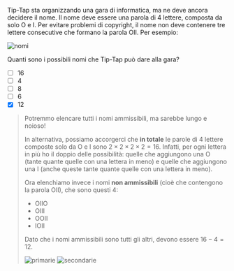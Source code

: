 Tip-Tap sta organizzando una gara di informatica, ma ne deve ancora decidere il nome.
Il nome deve essere una parola di $4$ lettere, composta da solo $\textsf{O}$ e $\textsf{I}$.
Per evitare problemi di copyright, il nome non deve contenere tre lettere consecutive che formano la parola $\textsf{OII}$.
Per esempio:

![nomi](fig.asy)

Quanti sono i possibili nomi che Tip-Tap può dare alla gara?

- [ ] $16$
- [ ] $4$
- [ ] $8$
- [ ] $6$
- [x] $12$

> Potremmo elencare tutti i nomi ammissibili, ma sarebbe lungo e noioso!
>
> In alternativa, possiamo accorgerci che **in totale** le parole di $4$ lettere composte solo da $\textsf{O}$ e $\textsf{I}$ sono $2 \times 2 \times 2 \times 2 = 16$.
> Infatti, per ogni lettera in più ho il doppio delle possibilità: quelle che aggiungono una $\textsf{O}$ (tante quante quelle con una lettera in meno)
> e quelle che aggiungono una $\textsf{I}$ (anche queste tante quante quelle con una lettera in meno).
>
> Ora elenchiamo invece i nomi **non ammissibili** (cioè che contengono la parola $\textsf{OII}$), che sono questi $4$:
>
> - $\textsf{OIIO}$
> - $\textsf{OIII}$
> - $\textsf{OOII}$
> - $\textsf{IOII}$
>
> Dato che i nomi ammissibili sono tutti gli altri, devono essere $16 - 4 = 12$.
>
> ![primarie](4-primarie.asy) ![secondarie](3-secondarie.asy)